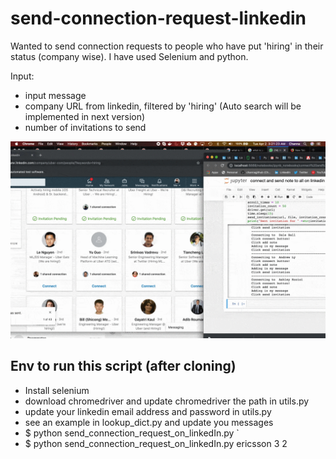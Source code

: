 # send-connection-request-linkedin
Wanted to send connection requests to people who have put 'hiring' in their status (company wise). I have used Selenium and python.

Input: 
* input message
* company URL from linkedin, filtered by 'hiring' (Auto search will be implemented in next version)
* number of invitations to send

![](./gifs/send-connection-requests-linkedin.gif)

## Env to run this script (after cloning)
* Install selenium
* download chromedriver and update chromedriver the path in utils.py
* update your linkedin email address and password in utils.py
* see an example in lookup_dict.py and update you messages
* $ python send_connection_request_on_linkedIn.py `<company name> <number of invitations to send> <number of times to scroll when hiring members are not found>
* $ python send_connection_request_on_linkedIn.py ericsson 3 2